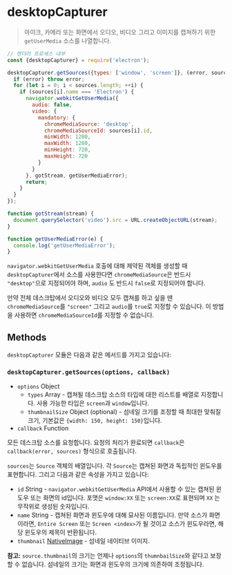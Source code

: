 # desktopCapturer

> 마이크, 카메라 또는 화면에서 오디오, 비디오 그리고 이미지를 캡쳐하기 위한
`getUserMedia` 소스를 나열합니다.

```javascript
// 렌더러 프로세스 내부
const {desktopCapturer} = require('electron');

desktopCapturer.getSources({types: ['window', 'screen']}, (error, sources) => {
  if (error) throw error;
  for (let i = 0; i < sources.length; ++i) {
    if (sources[i].name === 'Electron') {
      navigator.webkitGetUserMedia({
        audio: false,
        video: {
          mandatory: {
            chromeMediaSource: 'desktop',
            chromeMediaSourceId: sources[i].id,
            minWidth: 1280,
            maxWidth: 1280,
            minHeight: 720,
            maxHeight: 720
          }
        }
      }, gotStream, getUserMediaError);
      return;
    }
  }
});

function gotStream(stream) {
  document.querySelector('video').src = URL.createObjectURL(stream);
}

function getUserMediaError(e) {
  console.log('getUserMediaError');
}
```

`navigator.webkitGetUserMedia` 호출에 대해 제약된 객체를 생성할 때
`desktopCapturer`에서 소스를 사용한다면 `chromeMediaSource`은 반드시
`"desktop"`으로 지정되어야 하며, `audio` 도 반드시 `false`로 지정되어야 합니다.

만약 전체 데스크탑에서 오디오와 비디오 모두 캡쳐를 하고 싶을 땐 `chromeMediaSource`를
`"screen"` 그리고 `audio`를 `true`로 지정할 수 있습니다. 이 방법을 사용하면
`chromeMediaSourceId`를 지정할 수 없습니다.


## Methods

`desktopCapturer` 모듈은 다음과 같은 메서드를 가지고 있습니다:

### `desktopCapturer.getSources(options, callback)`

* `options` Object
  * `types` Array - 캡쳐될 데스크탑 소스의 타입에 대한 리스트를 배열로 지정합니다.
    사용 가능한 타입은 `screen`과 `window`입니다.
  * `thumbnailSize` Object (optional) - 섬네일 크기를 조정할 때 최대한 맞춰질 크기,
    기본값은 `{width: 150, height: 150}`입니다.
* `callback` Function

모든 데스크탑 소스를 요청합니다. 요청의 처리가 완료되면 `callback`은
`callback(error, sources)` 형식으로 호출됩니다.

`sources`는 `Source` 객체의 배열입니다. 각 `Source`는 캡쳐된 화면과 독립적인
윈도우를 표현합니다. 그리고 다음과 같은 속성을 가지고 있습니다:

* `id` String - `navigator.webkitGetUserMedia` API에서 사용할 수 있는 캡쳐된 윈도우
  또는 화면의 id입니다. 포맷은 `window:XX` 또는 `screen:XX`로 표현되며 `XX` 는
  무작위로 생성된 숫자입니다.
* `name` String - 캡쳐된 화면과 윈도우에 대해 묘사된 이름입니다. 만약 소스가
  화면이라면, `Entire Screen` 또는 `Screen <index>`가 될 것이고 소스가 윈도우라면,
  해당 윈도우의 제목이 반환됩니다.
* `thumbnail` [NativeImage](native-image.md) - 섬네일 네이티브 이미지.

**참고:** `source.thumbnail`의 크기는 언제나 `options`의 `thumnbailSize`와 같다고
보장할 수 없습니다. 섬네일의 크기는 화면과 윈도우의 크기에 의존하여 조정됩니다.
